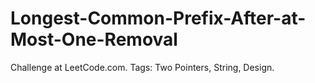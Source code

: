 # Longest-Common-Prefix-After-at-Most-One-Removal
Challenge at LeetCode.com. Tags: Two Pointers, String, Design.
